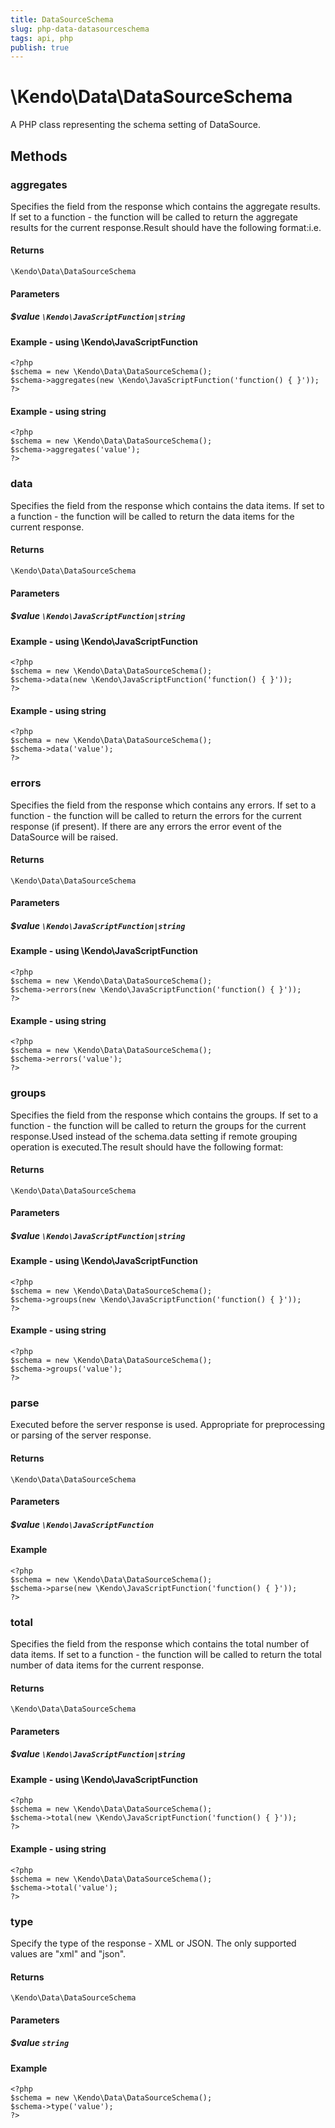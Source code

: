 ```yaml
---
title: DataSourceSchema
slug: php-data-datasourceschema
tags: api, php
publish: true
---
```


# \Kendo\Data\DataSourceSchema

A PHP class representing the schema setting of DataSource.


## Methods

### aggregates
Specifies the field from the response which contains the aggregate results. If set to a function - the function will be called to
return the aggregate results for the current response.Result should have the following format:i.e.

#### Returns
`\Kendo\Data\DataSourceSchema`

#### Parameters

##### $value `\Kendo\JavaScriptFunction|string`



#### Example  - using \Kendo\JavaScriptFunction
    <?php
    $schema = new \Kendo\Data\DataSourceSchema();
    $schema->aggregates(new \Kendo\JavaScriptFunction('function() { }'));
    ?>

#### Example  - using string
    <?php
    $schema = new \Kendo\Data\DataSourceSchema();
    $schema->aggregates('value');
    ?>

### data
Specifies the field from the response which contains the data items. If set to a function - the function will be called to
return the data items for the current response.

#### Returns
`\Kendo\Data\DataSourceSchema`

#### Parameters

##### $value `\Kendo\JavaScriptFunction|string`



#### Example  - using \Kendo\JavaScriptFunction
    <?php
    $schema = new \Kendo\Data\DataSourceSchema();
    $schema->data(new \Kendo\JavaScriptFunction('function() { }'));
    ?>

#### Example  - using string
    <?php
    $schema = new \Kendo\Data\DataSourceSchema();
    $schema->data('value');
    ?>

### errors
Specifies the field from the response which contains any errors. If set to a function - the function will be called to
return the errors for the current response (if present). If there are any errors the error event of the DataSource will be raised.

#### Returns
`\Kendo\Data\DataSourceSchema`

#### Parameters

##### $value `\Kendo\JavaScriptFunction|string`



#### Example  - using \Kendo\JavaScriptFunction
    <?php
    $schema = new \Kendo\Data\DataSourceSchema();
    $schema->errors(new \Kendo\JavaScriptFunction('function() { }'));
    ?>

#### Example  - using string
    <?php
    $schema = new \Kendo\Data\DataSourceSchema();
    $schema->errors('value');
    ?>

### groups
Specifies the field from the response which contains the groups. If set to a function - the function will be called to
return the groups for the current response.Used instead of the schema.data setting if remote grouping operation is executed.The result should have the following format:

#### Returns
`\Kendo\Data\DataSourceSchema`

#### Parameters

##### $value `\Kendo\JavaScriptFunction|string`



#### Example  - using \Kendo\JavaScriptFunction
    <?php
    $schema = new \Kendo\Data\DataSourceSchema();
    $schema->groups(new \Kendo\JavaScriptFunction('function() { }'));
    ?>

#### Example  - using string
    <?php
    $schema = new \Kendo\Data\DataSourceSchema();
    $schema->groups('value');
    ?>

### parse
Executed before the server response is used. Appropriate for preprocessing or parsing of the server response.

#### Returns
`\Kendo\Data\DataSourceSchema`

#### Parameters

##### $value `\Kendo\JavaScriptFunction`



#### Example 
    <?php
    $schema = new \Kendo\Data\DataSourceSchema();
    $schema->parse(new \Kendo\JavaScriptFunction('function() { }'));
    ?>

### total
Specifies the field from the response which contains the total number of data items. If set to a function - the function will be called to
return the total number of data items for the current response.

#### Returns
`\Kendo\Data\DataSourceSchema`

#### Parameters

##### $value `\Kendo\JavaScriptFunction|string`



#### Example  - using \Kendo\JavaScriptFunction
    <?php
    $schema = new \Kendo\Data\DataSourceSchema();
    $schema->total(new \Kendo\JavaScriptFunction('function() { }'));
    ?>

#### Example  - using string
    <?php
    $schema = new \Kendo\Data\DataSourceSchema();
    $schema->total('value');
    ?>

### type
Specify the type of the response - XML or JSON. The only supported values are "xml" and "json".

#### Returns
`\Kendo\Data\DataSourceSchema`

#### Parameters

##### $value `string`



#### Example 
    <?php
    $schema = new \Kendo\Data\DataSourceSchema();
    $schema->type('value');
    ?>

